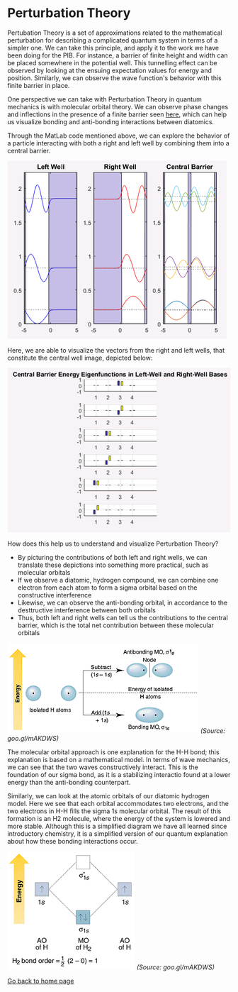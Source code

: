 # Perturbation Theory

Pertubation Theory is a set of approximations related to the mathematical perturbation for describing a complicated quantum system in
terms of a simpler one. We can take this principle, and apply it to the work we have been doing for the PIB. For instance, a barrier
of finite height and width can be placed somewhere in the potential well. This tunnelling effect can be observed by looking at the
ensuing expectation values for energy and position. Similarly, we can observe the wave function's behavior with this finite barrier in place.

One perspective we can take with Perturbation Theory in quantum mechanics is with molecular orbital theory. We can observe phase changes and inflections in the presence of a finite barrier seen [here](/Perturb.md), which can help us visualize bonding and anti-bonding interactions between diatomics.

Through the MatLab code mentioned above, we can explore the behavior of a particle interacting with both a right and left well by combining them into a central barrier. 

![well](/well.png) 

Here, we are able to visualize the vectors from the right and left wells, that constitute the central well image, depicted below:

![vectors](/well1.png)

How does this help us to understand and visualize Perturbation Theory? 
* By picturing the contributions of both left and right wells, we can translate these depictions into something more practical, 
such as molecular orbitals 
* If we observe a diatomic, hydrogen compound, we can combine one electron from each atom to form a sigma orbital based on the constructive interference 
* Likewise, we can observe the anti-bonding orbital, in accordance to the desttructive interference between both orbitals 
* Thus, both left and right wells can tell us the contributions to the central barrier, which is the total net contribution between 
these molecular orbitals 

![HO](/H2_MO_Diag.gif)
*(Source: goo.gl/mAKDWS)*

The molecular orbital approach is one explanation for the H-H bond; this explanation is based on a mathematical model. In terms of wave mechanics, we can see that the two waves constructively interact. This is the foundation of our sigma bond, as it is a stabilizing interactio found at a lower energy than the anti-bonding counterpart. 

Similarly, we can look at the atomic orbitals of our diatomic hydrogen model. Here we see that each orbital accommodates two electrons, and the two electrons in H-H fills the sigma 1s molecular orbital. The result of this formation is an H2 molecule, where the energy of the system is lowered and more stable. Although this is a simplified diagram we have all learned since introductory chemistry, it is a simplified version of our quantum explanation about how these bonding interactions occur.

![HO](/sigmah2.gif) 
*(Source: goo.gl/mAKDWS)*


[Go back to home page](/README.md)
